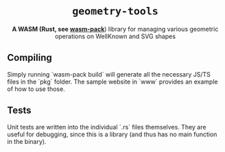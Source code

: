 <div align="center">

  <h1><code>geometry-tools</code></h1>

  <strong>A WASM (Rust, see <a href="https://github.com/rustwasm/wasm-pack">wasm-pack</a></strong>) library for managing various geometric operations on WellKnown and SVG shapes 

</div>

  <h2>Compiling</h2>
  <p>Simply running `wasm-pack build` will generate all the necessary JS/TS files in the `pkg` folder.  The sample website in `www` provides an example of how to use those.</p>

  <h2>Tests</h2>
  <p>Unit tests are written into the individual `.rs` files themselves. They are useful for debugging, since this is a library (and thus has no main function in the binary).</p>
